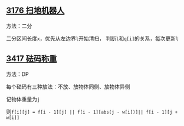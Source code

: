 ## [3176 扫地机器人](https://www.acwing.com/problem/content/description/3179/)

方法：二分

二分区间长度`x`，优先从左边界`l`开始清扫， 判断`l`和`q[i]`的关系，每次更新`l`



## [3417 砝码称重](https://www.acwing.com/problem/content/description/3420/)

方法：DP

每个砝码有三种放法：不放、放物体同侧、放物体异侧

记物体重量为`j`

则`f[i][j] = f[i - 1][j] || f[i - 1][abs(j - w[i])]|| f[i - 1][j + w[i]]`